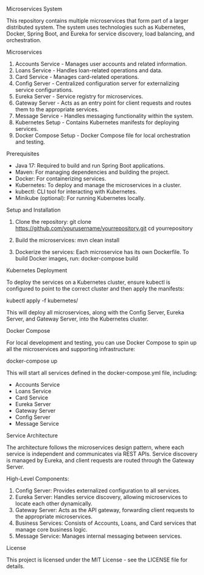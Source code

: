Microservices System

This repository contains multiple microservices that form part of a larger distributed system. The system uses technologies such as Kubernetes, Docker, Spring Boot, and Eureka for service discovery, load balancing, and orchestration.

Microservices

1. Accounts Service - Manages user accounts and related information.
2. Loans Service - Handles loan-related operations and data.
3. Card Service - Manages card-related operations.
4. Config Server - Centralized configuration server for externalizing service configurations.
5. Eureka Server - Service registry for microservices.
6. Gateway Server - Acts as an entry point for client requests and routes them to the appropriate services.
7. Message Service - Handles messaging functionality within the system.
8. Kubernetes Setup - Contains Kubernetes manifests for deploying services.
9. Docker Compose Setup - Docker Compose file for local orchestration and testing.

Prerequisites

- Java 17: Required to build and run Spring Boot applications.
- Maven: For managing dependencies and building the project.
- Docker: For containerizing services.
- Kubernetes: To deploy and manage the microservices in a cluster.
- kubectl: CLI tool for interacting with Kubernetes.
- Minikube (optional): For running Kubernetes locally.

Setup and Installation

1. Clone the repository:
    git clone https://github.com/yourusername/yourrepository.git
    cd yourrepository

2. Build the microservices:
    mvn clean install

3. Dockerize the services:
    Each microservice has its own Dockerfile. To build Docker images, run:
    docker-compose build

Kubernetes Deployment

To deploy the services on a Kubernetes cluster, ensure kubectl is configured to point to the correct cluster and then apply the manifests:

kubectl apply -f kubernetes/

This will deploy all microservices, along with the Config Server, Eureka Server, and Gateway Server, into the Kubernetes cluster.

Docker Compose

For local development and testing, you can use Docker Compose to spin up all the microservices and supporting infrastructure:

docker-compose up

This will start all services defined in the docker-compose.yml file, including:
- Accounts Service
- Loans Service
- Card Service
- Eureka Server
- Gateway Server
- Config Server
- Message Service

Service Architecture

The architecture follows the microservices design pattern, where each service is independent and communicates via REST APIs. Service discovery is managed by Eureka, and client requests are routed through the Gateway Server.

High-Level Components:
1. Config Server: Provides externalized configuration to all services.
2. Eureka Server: Handles service discovery, allowing microservices to locate each other dynamically.
3. Gateway Server: Acts as the API gateway, forwarding client requests to the appropriate microservices.
4. Business Services: Consists of Accounts, Loans, and Card services that manage core business logic.
5. Message Service: Manages internal messaging between services.

License

This project is licensed under the MIT License - see the LICENSE file for details.
